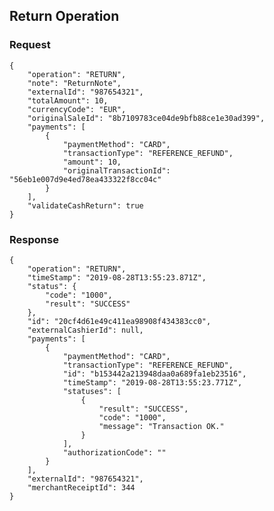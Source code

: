 ## Return Operation

### Request

    {
        "operation": "RETURN",
        "note": "ReturnNote",
        "externalId": "987654321",
        "totalAmount": 10,
        "currencyCode": "EUR",
        "originalSaleId": "8b7109783ce04de9bfb88ce1e30ad399",
        "payments": [
            {
                "paymentMethod": "CARD",
                "transactionType": "REFERENCE_REFUND",
                "amount": 10,
                "originalTransactionId": "56eb1e007d9e4ed78ea433322f8cc04c"
            }
        ],
        "validateCashReturn": true
    }

### Response

    {
        "operation": "RETURN",
        "timeStamp": "2019-08-28T13:55:23.871Z",
        "status": {
            "code": "1000",
            "result": "SUCCESS"
        },
        "id": "20cf4d61e49c411ea98908f434383cc0",
        "externalCashierId": null,
        "payments": [
            {
                "paymentMethod": "CARD",
                "transactionType": "REFERENCE_REFUND",
                "id": "b153442a213948daa0a689fa1eb23516",
                "timeStamp": "2019-08-28T13:55:23.771Z",
                "statuses": [
                    {
                        "result": "SUCCESS",
                        "code": "1000",
                        "message": "Transaction OK."
                    }
                ],
                "authorizationCode": ""
            }
        ],
        "externalId": "987654321",
        "merchantReceiptId": 344
    }